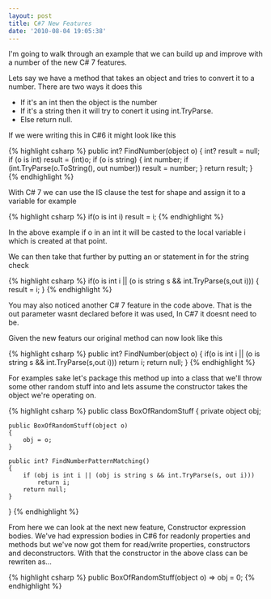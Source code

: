 ```yaml
---
layout: post
title: C#7 New Features
date: '2010-08-04 19:05:38'
---
```


I'm going to walk through an example that we can build up and improve with a number of the new C# 7 features. 

Lets say we have a method that takes an object and tries to convert it to a number. There are two ways it does this

* If it's an int then the object is the number
* If it's a string then it will try to conert it using int.TryParse.
* Else return null.

If we were writing this in C#6 it might look like this

{% highlight csharp %}
public int? FindNumber(object o)
{
    int? result = null;
    if (o is int)
        result = (int)o;
    if (o is string)
    {
        int number;
        if (int.TryParse(o.ToString(), out number))
            result = number;
        }
    return result;
}
{% endhighlight %}

With C# 7 we can use the IS clause the test for shape and assign it to a variable for example

{% highlight csharp %}
if(o is int i)
    result = i;
{% endhighlight %}

In the above example if o in an int it will be casted to the local variable i which is created at that point.

We can then take that further by putting an or statement in for the string check

{% highlight csharp %}
if(o is int i || (o is string s && int.TryParse(s,out i)))
{
    result = i;
}
{% endhighlight %}

You may also noticed another C# 7 feature in the code above. That is the out parameter wasnt declared before it was used, In C#7 it doesnt need to be. 

Given the new featurs our original method can now look like this

{% highlight csharp %}
public int? FindNumber(object o)
{
    if(o is int i || (o is string s && int.TryParse(s,out i)))
        return i;
    return null;
}
{% endhighlight %}

For examples sake let's package this method up into a class that we'll throw some other random stuff into and lets assume the constructor takes the object we're operating on.

{% highlight csharp %}
public class BoxOfRandomStuff
{
    private object obj;

    public BoxOfRandomStuff(object o)
    {
        obj = o;
    }

    public int? FindNumberPatternMatching()
    {
        if (obj is int i || (obj is string s && int.TryParse(s, out i)))
            return i;
        return null;
    }
}
{% endhighlight %}

From here we can look at the next new feature, Constructor expression bodies. We've had expression bodies in C#6 for readonly properties and methods but we've now got them for read/write properties, constructors and deconstructors. With that the constructor in the above class can be rewriten as...

{% highlight csharp %}
public BoxOfRandomStuff(object o) => obj = 0;
{% endhighlight %}